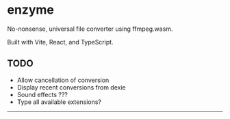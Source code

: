 # enzyme

No-nonsense, universal file converter using ffmpeg.wasm.

Built with Vite, React, and TypeScript.

## TODO

- Allow cancellation of conversion
- Display recent conversions from dexie
- Sound effects ???
- Type all available extensions?
---
